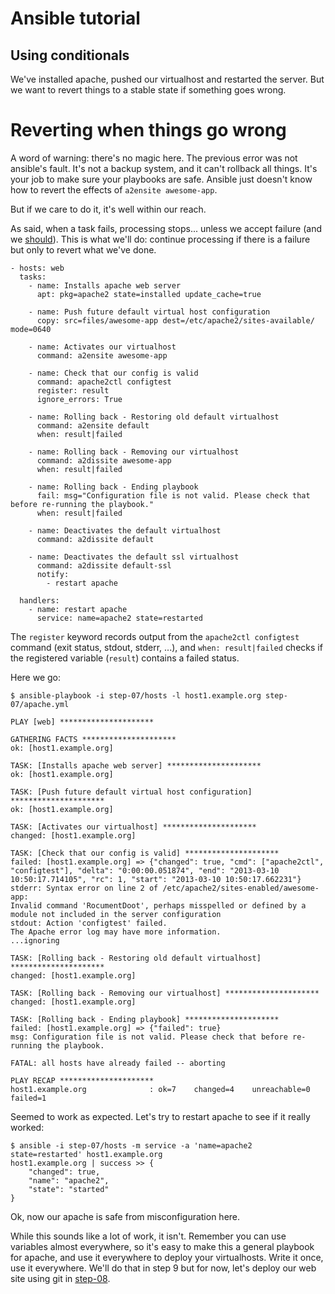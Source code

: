 Ansible tutorial
================

Using conditionals
------------------

We've installed apache, pushed our virtualhost and restarted the server.
But we want to revert things to a stable state if something goes wrong.

# Reverting when things go wrong

A word of warning: there's no magic here. The previous error was not
ansible's fault. It's not a backup system, and it can't rollback all
things. It's your job to make sure your playbooks are safe. Ansible 
just doesn't know how to revert the effects of `a2ensite awesome-app`.

But if we care to do it, it's well within our reach.

As said, when a task fails, processing stops... unless we accept failure
(and we [should](http://www.aaronsw.com/weblog/geremiah)). This is what
we'll do: continue processing if there is a failure but only to revert
what we've done.


    - hosts: web
      tasks:
        - name: Installs apache web server
          apt: pkg=apache2 state=installed update_cache=true

        - name: Push future default virtual host configuration
          copy: src=files/awesome-app dest=/etc/apache2/sites-available/ mode=0640

        - name: Activates our virtualhost
          command: a2ensite awesome-app

        - name: Check that our config is valid
          command: apache2ctl configtest
          register: result
          ignore_errors: True

        - name: Rolling back - Restoring old default virtualhost
          command: a2ensite default
          when: result|failed

        - name: Rolling back - Removing our virtualhost
          command: a2dissite awesome-app
          when: result|failed

        - name: Rolling back - Ending playbook
          fail: msg="Configuration file is not valid. Please check that before re-running the playbook."
          when: result|failed

        - name: Deactivates the default virtualhost
          command: a2dissite default

        - name: Deactivates the default ssl virtualhost
          command: a2dissite default-ssl
          notify:
            - restart apache

      handlers:
        - name: restart apache
          service: name=apache2 state=restarted

The `register` keyword records output from the `apache2ctl configtest`
command (exit status, stdout, stderr, ...), and `when: result|failed`
checks if the registered variable (`result`) contains a failed status.

Here we go:

    $ ansible-playbook -i step-07/hosts -l host1.example.org step-07/apache.yml

    PLAY [web] ********************* 

    GATHERING FACTS ********************* 
    ok: [host1.example.org]

    TASK: [Installs apache web server] ********************* 
    ok: [host1.example.org]

    TASK: [Push future default virtual host configuration] ********************* 
    ok: [host1.example.org]

    TASK: [Activates our virtualhost] ********************* 
    changed: [host1.example.org]

    TASK: [Check that our config is valid] ********************* 
    failed: [host1.example.org] => {"changed": true, "cmd": ["apache2ctl", "configtest"], "delta": "0:00:00.051874", "end": "2013-03-10 10:50:17.714105", "rc": 1, "start": "2013-03-10 10:50:17.662231"}
    stderr: Syntax error on line 2 of /etc/apache2/sites-enabled/awesome-app:
    Invalid command 'RocumentDoot', perhaps misspelled or defined by a module not included in the server configuration
    stdout: Action 'configtest' failed.
    The Apache error log may have more information.
    ...ignoring

    TASK: [Rolling back - Restoring old default virtualhost] ********************* 
    changed: [host1.example.org]

    TASK: [Rolling back - Removing our virtualhost] ********************* 
    changed: [host1.example.org]

    TASK: [Rolling back - Ending playbook] ********************* 
    failed: [host1.example.org] => {"failed": true}
    msg: Configuration file is not valid. Please check that before re-running the playbook.

    FATAL: all hosts have already failed -- aborting

    PLAY RECAP ********************* 
    host1.example.org              : ok=7    changed=4    unreachable=0    failed=1    

Seemed to work as expected. Let's try to restart apache to see if it really worked:

    $ ansible -i step-07/hosts -m service -a 'name=apache2 state=restarted' host1.example.org
    host1.example.org | success >> {
        "changed": true, 
        "name": "apache2", 
        "state": "started"
    }

Ok, now our apache is safe from misconfiguration here.

While this sounds like a lot of work, it isn't. Remember you can use variables
almost  everywhere, so it's easy to make this a general playbook for apache,
and use it everywhere to deploy your virtualhosts. Write it once, use it
everywhere. We'll do that in step 9 but for now, let's deploy our web site
using git in [step-08](https://github.com/leucos/ansible-tuto/tree/master/step-08).
